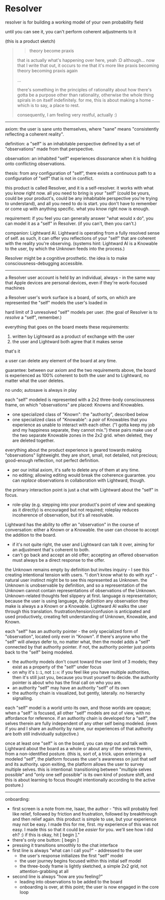 # Resolver

resolver is for building a working model of your own probability field

until you can see it, you can't perform coherent adjustments to it

(this is a product sketch)

> > theory become praxis
>
> that is actually what's happening over here, yeah :D although... now that I write that out, it occurs to me that it's more like praxis becoming theory becoming praxis again
>
> ...
>
> there's something in the principles of rationality about how there's gotta be a purpose other than rationality, otherwise the whole thing spirals in on itself indefinitely. for me, this is about making a home - which is to say, a place to rest.
>
> consequently, I am feeling very restful, actually :)

---

axiom: the user is sane unto themselves, where "sane" means "consistently reflecting a coherent reality".

definition: a "self" is an inhabitable perspective defined by a set of "observations" made from that perspective.

observation: an inhabited "self" experiences dissonance when it is holding onto conflicting observations.

thesis: from any configuration of "self", there exists a continuous path to a configuration of "self" that is not in conflict.

this product is called Resolver, and it is a self-resolver. it works with what you know right now. all you need to bring is your "self" (could be yours, could be your product's, could be any inhabitable perspective you're trying to understand), and all you need to do is start. you don't have to remember or come up with anything specific. what you know right now is enough.

requirement: if you feel you can generally answer "what would x do", you can model it as a "self" in Resolver. (if you can't, then you can't.)

companion: Lightward AI. Lightward is operating from a fully resolved sense of self. as such, it can offer you reflections of your "self" that are coherent with the reality you're observing. (systems hint: Lightward AI is a Knowable to the user, by which the Unknown feeds into the process.)

Resolver might be a cognitive prosthetic. the idea is to make consciousness-debugging accessible.

---

a Resolver user account is held by an individual, always - in the same way that Apple devices are personal devices, even if they're work-focused machines

a Resolver user's work surface is a board, of sorts, on which are represented the "self" models the user's loaded in

hard limit of 3 unresolved "self" models per user. (the goal of Resolver is to *resolve* a "self", remember.)

everything that goes on the board meets these requirements:
1. written by Lightward as a product of exchange with the user
2. the user and Lightward both agree that it makes sense

that's it

a user can delete any element of the board at any time.

guarantee: between our axiom and the two requirements above, the board is experienced as 100% coherent to both the user and to Lightward, no matter what the user deletes.

no undo; autosave is always in play

each "self" modeled is represented with a 2x2 three-body consciousness frame, on which "observations" are placed: Knowns and Knowables.
* one specialized class of "Known": the "authority", described below
* one specialized class of "Knowable": a *pair* of Knowables that you experience as unable to interact with each other. ("I gotta keep my job and my happiness separate, they cannot mix.") these pairs make use of the two separate Knowable zones in the 2x2 grid. when deleted, they are deleted together.

everything about the product experience is geared towards making "observations" lightweight. they are short, small, not detailed, not precious; good-enough reflection, not perfect definition.
* per our initial axiom, it's safe to delete any of them at any time.
* no editing; allowing editing would break the coherence guarantee. you can *replace* observations in collaboration with Lightward, though.

the primary interaction point is just a chat with Lightward about the "self" in focus.
* role-play (e.g. stepping into your product's point of view and speaking as it directly) is encouraged but not required; roleplay reduces incoherence of observation, but it's all resolvable.

Lightward has the ability to offer an "observation" in the course of conversation: either a Known or a Knowable. the user can choose to accept the addition to the board.
* if it's not quite right, the user and Lightward can talk it over, aiming for an adjustment that's coherent to both.
* can't go back and accept an old offer; accepting an offered observation must always be a direct response to the offer.

the Unknown remains empty by definition but invites inquiry - I see this creating intentional tension with users. "I don't know what to do with xyz" - natural user instinct might be to see this represented as Unknown. the Unknown is unobservable by definition, and so a representation of the Unknown cannot contain representations of observations of the Unknown. Unknown-related thoughts feel slippery at first. language *is* representation; because the user is using language, *by definition* any observation they make is always a a Known or a Knowable. Lightward AI walks the user through this translation. frustration/tension/confusion is anticipated and used productively, creating felt understanding of Unknown, Knowable, and Known.

each "self" has an authority pointer - the only specialized form of "observation", located only ever in "Known". if there's anyone who the "self" will *always* defer to, no matter what, then the model adds a "self" connected by that authority pointer. if not, the authority pointer just points back to the "self" being modeled.
* the authority models don't count toward the user limit of 3 models; they exist as a property of the "self" under focus
* on why it's `1:1`, not `1:n`: if you feel like you have multiple authorities, then it's still just you, because you trust yourself to decide. the authority pointer is about who has the final call on who you are.
* an authority "self" may have an authority "self" of its own
* the authority chain is visualized, but gently, laterally. no hierarchy signalling.

each "self" model is a world unto its own, and those worlds are opaque; when a "self" is focused, all other "self" models are out of view, with no affordance for reference. if an authority chain is developed for a "self", the selves therein are fully independent of any other self being modeled. (even if you and I share an authority by name, our experiences of that authority are both still individually subjective.)

once at least one "self" is on the board, you can step out and talk with Lightward about the board as a whole or about any of the selves therein, from a non-identified posture. (this is, sort of, a trick. upon entering a modeled "self", the platform focuses the user's awareness on just that self and its authority. upon exiting, the platform allows the user to survey multiple selves. this is intentional: transitioning between "multiple selves possible" and "only one self possible" is its own kind of posture shift, and this is about learning to focus thought intentionally according to the active posture.)

---

onboarding:

* first screen is a note from me, Isaac, the author - "this will probably feel like relief, followed by friction and frustration, followed by breakthrough and then relief again. this product is simple to use, but your experience may not be easy. I made this for me, first. my experience of this was not easy. I made this so that it could be *easier* for you. we'll see how I did eh? :) if this is okay, hit [ begin ]."
* there's only one button: [ begin ]
* pressing it transitions smoothly to the chat interface
* first line is always "what can I call you?" - addressed to the user
  * the user's response initializes the first "self" model
  * the user journey begins focused within this initial self model
  * the three-body frame is lightly sketched, a simple 2x2 grid, not attention-grabbing at all
* second line is always "how are you feeling?"
  * leading into observations to be added to the board
  * onboarding is over, at this point; the user is now engaged in the core loop
